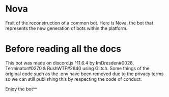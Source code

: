 # Nova
Fruit of the reconstruction of a common bot. Here is Nova, the bot that represents the new generation of bots within the platform.

# Before reading all the docs
This bot was made on discord.js ^11.6.4 by ImDresden#0028, Terminator#0270 & RushWTF#2840 using Glitch.
Some things of the original code such as the .env have been removed due to the privacy terms so we can still publishing this by respecting the code of conduct.

Enjoy the bot^^
